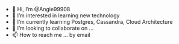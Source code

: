 - 👋 Hi, I’m @Angie99908
- 👀 I’m interested in learning new technology
- 🌱 I’m currently learning Postgres, Cassandra, Cloud Architecture
- 💞️ I’m looking to collaborate on ...
- 📫 How to reach me ... by email

<!---
Angie99908/Angie99908 is a ✨ special ✨ repository because its `README.md` (this file) appears on your GitHub profile.
You can click the Preview link to take a look at your changes.
--->
